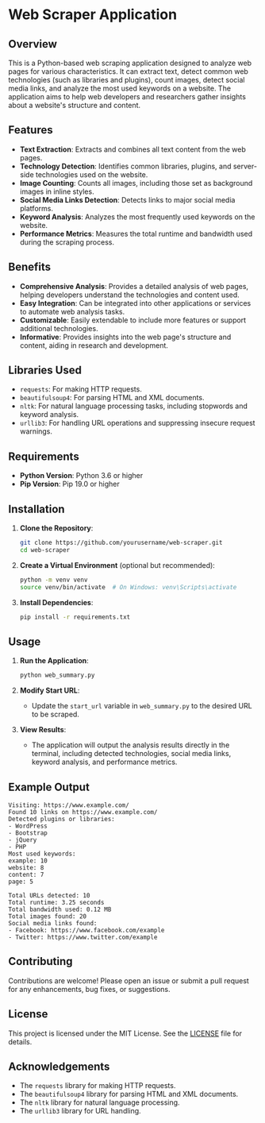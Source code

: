 # Web Scraper Application

## Overview

This is a Python-based web scraping application designed to analyze web pages for various characteristics. It can extract text, detect common web technologies (such as libraries and plugins), count images, detect social media links, and analyze the most used keywords on a website. The application aims to help web developers and researchers gather insights about a website's structure and content.

## Features

- **Text Extraction**: Extracts and combines all text content from the web pages.
- **Technology Detection**: Identifies common libraries, plugins, and server-side technologies used on the website.
- **Image Counting**: Counts all images, including those set as background images in inline styles.
- **Social Media Links Detection**: Detects links to major social media platforms.
- **Keyword Analysis**: Analyzes the most frequently used keywords on the website.
- **Performance Metrics**: Measures the total runtime and bandwidth used during the scraping process.

## Benefits

- **Comprehensive Analysis**: Provides a detailed analysis of web pages, helping developers understand the technologies and content used.
- **Easy Integration**: Can be integrated into other applications or services to automate web analysis tasks.
- **Customizable**: Easily extendable to include more features or support additional technologies.
- **Informative**: Provides insights into the web page's structure and content, aiding in research and development.

## Libraries Used

- `requests`: For making HTTP requests.
- `beautifulsoup4`: For parsing HTML and XML documents.
- `nltk`: For natural language processing tasks, including stopwords and keyword analysis.
- `urllib3`: For handling URL operations and suppressing insecure request warnings.

## Requirements

- **Python Version**: Python 3.6 or higher
- **Pip Version**: Pip 19.0 or higher

## Installation

1. **Clone the Repository**:
    ```bash
    git clone https://github.com/yourusername/web-scraper.git
    cd web-scraper
    ```

2. **Create a Virtual Environment** (optional but recommended):
    ```bash
    python -m venv venv
    source venv/bin/activate  # On Windows: venv\Scripts\activate
    ```

3. **Install Dependencies**:
    ```bash
    pip install -r requirements.txt
    ```

## Usage

1. **Run the Application**:
    ```bash
    python web_summary.py
    ```

2. **Modify Start URL**:
    - Update the `start_url` variable in `web_summary.py` to the desired URL to be scraped.

3. **View Results**:
    - The application will output the analysis results directly in the terminal, including detected technologies, social media links, keyword analysis, and performance metrics.

## Example Output

```
Visiting: https://www.example.com/
Found 10 links on https://www.example.com/
Detected plugins or libraries:
- WordPress
- Bootstrap
- jQuery
- PHP
Most used keywords:
example: 10
website: 8
content: 7
page: 5

Total URLs detected: 10
Total runtime: 3.25 seconds
Total bandwidth used: 0.12 MB
Total images found: 20
Social media links found:
- Facebook: https://www.facebook.com/example
- Twitter: https://www.twitter.com/example
```

## Contributing

Contributions are welcome! Please open an issue or submit a pull request for any enhancements, bug fixes, or suggestions.

## License

This project is licensed under the MIT License. See the [LICENSE](LICENSE) file for details.

## Acknowledgements

- The `requests` library for making HTTP requests.
- The `beautifulsoup4` library for parsing HTML and XML documents.
- The `nltk` library for natural language processing.
- The `urllib3` library for URL handling.
